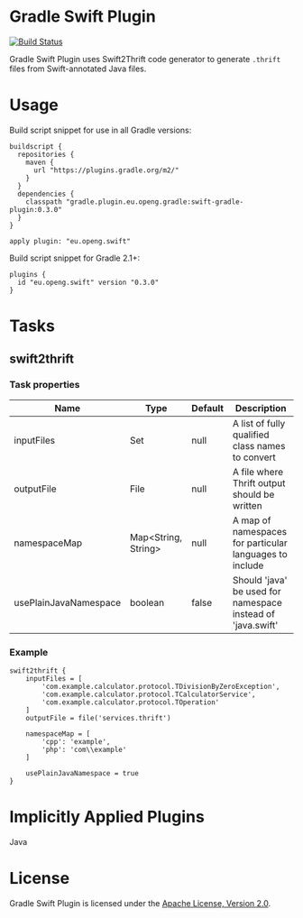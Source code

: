 # Gradle Swift Plugin

[![Build Status](https://travis-ci.org/OpenG/swift-gradle-plugin.svg?branch=master)](https://travis-ci.org/OpenG/swift-gradle-plugin)

Gradle Swift Plugin uses Swift2Thrift code generator to generate `.thrift` files from Swift-annotated Java files.

# Usage

Build script snippet for use in all Gradle versions:

    buildscript {
      repositories {
        maven {
          url "https://plugins.gradle.org/m2/"
        }
      }
      dependencies {
        classpath "gradle.plugin.eu.openg.gradle:swift-gradle-plugin:0.3.0"
      }
    }
    
    apply plugin: "eu.openg.swift"

Build script snippet for Gradle 2.1+:

    plugins {
      id "eu.openg.swift" version "0.3.0"
    }

# Tasks

## swift2thrift

### Task properties

Name                  | Type                | Default | Description
----------------------|---------------------|---------|------------------------------------------------------------
inputFiles            | Set<String>         | null    | A list of fully qualified class names to convert
outputFile            | File                | null    | A file where Thrift output should be written
namespaceMap          | Map<String, String> | null    | A map of namespaces for particular languages to include
usePlainJavaNamespace | boolean             | false   | Should 'java' be used for namespace instead of 'java.swift'

### Example

    swift2thrift {
        inputFiles = [
            'com.example.calculator.protocol.TDivisionByZeroException',
            'com.example.calculator.protocol.TCalculatorService',
            'com.example.calculator.protocol.TOperation'
        ]
        outputFile = file('services.thrift')
        
        namespaceMap = [
            'cpp': 'example',
            'php': 'com\\example'
        ]
        
        usePlainJavaNamespace = true
    }

# Implicitly Applied Plugins

Java

# License

Gradle Swift Plugin is licensed under the [Apache License, Version 2.0](http://www.apache.org/licenses/LICENSE-2.0.html).
